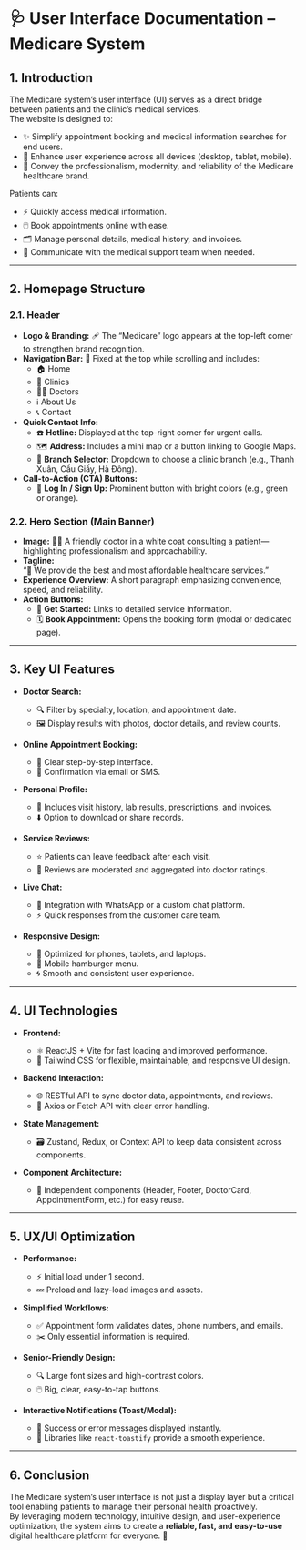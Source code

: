 # 🩺 User Interface Documentation – Medicare System

## 1. Introduction
The Medicare system’s user interface (UI) serves as a direct bridge between patients and the clinic’s medical services.  
The website is designed to:

- ✨ Simplify appointment booking and medical information searches for end users.  
- 📱 Enhance user experience across all devices (desktop, tablet, mobile).  
- 🏥 Convey the professionalism, modernity, and reliability of the Medicare healthcare brand.

Patients can:

- ⚡ Quickly access medical information.  
- 🖱️ Book appointments online with ease.  
- 🗂️ Manage personal details, medical history, and invoices.  
- 💬 Communicate with the medical support team when needed.

---

## 2. Homepage Structure

### 2.1. Header
- **Logo & Branding:** 🩹 The “Medicare” logo appears at the top-left corner to strengthen brand recognition.  
- **Navigation Bar:** 📂 Fixed at the top while scrolling and includes:
  - 🏠 Home  
  - 🏥 Clinics  
  - 👨‍⚕️ Doctors  
  - ℹ️ About Us  
  - 📞 Contact  
- **Quick Contact Info:**
  - ☎️ **Hotline:** Displayed at the top-right corner for urgent calls.  
  - 🗺️ **Address:** Includes a mini map or a button linking to Google Maps.  
  - 🏢 **Branch Selector:** Dropdown to choose a clinic branch (e.g., Thanh Xuân, Cầu Giấy, Hà Đông).  
- **Call-to-Action (CTA) Buttons:**  
  - 🔑 **Log In / Sign Up:** Prominent button with bright colors (e.g., green or orange).

### 2.2. Hero Section (Main Banner)
- **Image:** 👩‍⚕️ A friendly doctor in a white coat consulting a patient—highlighting professionalism and approachability.  
- **Tagline:**  
  “💙 We provide the best and most affordable healthcare services.”  
- **Experience Overview:** A short paragraph emphasizing convenience, speed, and reliability.  
- **Action Buttons:**  
  - 🚀 **Get Started:** Links to detailed service information.  
  - 🗓️ **Book Appointment:** Opens the booking form (modal or dedicated page).

---

## 3. Key UI Features
- **Doctor Search:**  
  - 🔍 Filter by specialty, location, and appointment date.  
  - 🖼️ Display results with photos, doctor details, and review counts.  

- **Online Appointment Booking:**  
  - 🧭 Clear step-by-step interface.  
  - 📧 Confirmation via email or SMS.  

- **Personal Profile:**  
  - 📜 Includes visit history, lab results, prescriptions, and invoices.  
  - ⬇️ Option to download or share records.  

- **Service Reviews:**  
  - ⭐ Patients can leave feedback after each visit.  
  - 📝 Reviews are moderated and aggregated into doctor ratings.  

- **Live Chat:**  
  - 💬 Integration with WhatsApp or a custom chat platform.  
  - ⚡ Quick responses from the customer care team.  

- **Responsive Design:**  
  - 📱 Optimized for phones, tablets, and laptops.  
  - 🍔 Mobile hamburger menu.  
  - 🌀 Smooth and consistent user experience.

---

## 4. UI Technologies
- **Frontend:**  
  - ⚛️ ReactJS + Vite for fast loading and improved performance.  
  - 🎨 Tailwind CSS for flexible, maintainable, and responsive UI design.  

- **Backend Interaction:**  
  - 🌐 RESTful API to sync doctor data, appointments, and reviews.  
  - 🔗 Axios or Fetch API with clear error handling.  

- **State Management:**  
  - 🗃️ Zustand, Redux, or Context API to keep data consistent across components.  

- **Component Architecture:**  
  - 🧩 Independent components (Header, Footer, DoctorCard, AppointmentForm, etc.) for easy reuse.

---

## 5. UX/UI Optimization
- **Performance:**  
  - ⚡ Initial load under 1 second.  
  - 💤 Preload and lazy-load images and assets.  

- **Simplified Workflows:**  
  - ✅ Appointment form validates dates, phone numbers, and emails.  
  - ✂️ Only essential information is required.  

- **Senior-Friendly Design:**  
  - 🔍 Large font sizes and high-contrast colors.  
  - 🖱️ Big, clear, easy-to-tap buttons.  

- **Interactive Notifications (Toast/Modal):**  
  - 🔔 Success or error messages displayed instantly.  
  - 🎯 Libraries like `react-toastify` provide a smooth experience.

---

## 6. Conclusion
The Medicare system’s user interface is not just a display layer but a critical tool enabling patients to manage their personal health proactively.  
By leveraging modern technology, intuitive design, and user-experience optimization, the system aims to create a **reliable, fast, and easy-to-use** digital healthcare platform for everyone. 💚
